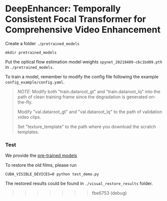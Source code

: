 # DeepEnhancer: Temporally Consistent Focal Transformer for Comprehensive Video Enhancement



Create a folder ```./pretrained_models```
```
mkdir pretrained_models
```
Put the optical flow estimation model weights ```spynet_20210409-c6c1bd09.pth``` in ```./pretrained_models```.

To train a model, remember to modify the config file following the example ```config_example/config.yaml```.

> *NOTE*: 
>  Modify both "train.dataroot_gt" and "train.dataroot_lq" into the path of clean training frame since the degradation is generated on-the-fly.
>
>  Modify "val.dataroot_gt" and "val.dataroot_lq" to the path of validation video clips.
>
>  Set "texture_template" to the path where you download the scratch templates.


### Test

We provide the [pre-trained models]()


To restore the old films, please run
```
CUDA_VISIBLE_DEVICES=0 python test_demo.py
```
The restored results could be found in ```./visual_restore_results``` folder.
>>>>>>> fbe6753 (debug)
